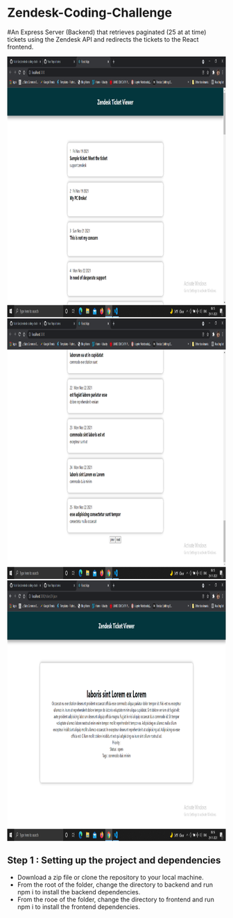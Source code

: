 # Zendesk-Coding-Challenge
#An Express Server (Backend) that retrieves paginated (25 at at time) tickets using the Zendesk API and redirects the tickets to the React frontend.

<img src="Tickets Screen.png" width="1000" height="600">
<img src="Pagination Screen.png" width="1000" height="600">
<img src="Detailed Ticket Screen.png" width="1000" height="600">

## Step 1 : Setting up the project and dependencies
- Download a zip file or clone the repository to your local machine.
- From the root of the folder, change the directory to backend and run npm i to install the backend dependencies.
- From the rooe of the folder, change the directory to frontend and run npm i to install the frontend dependencies.


